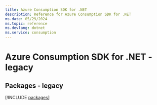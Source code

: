```yaml
---
title: Azure Consumption SDK for .NET
description: Reference for Azure Consumption SDK for .NET
ms.date: 05/29/2024
ms.topic: reference
ms.devlang: dotnet
ms.service: consumption
---
```

# Azure Consumption SDK for .NET - legacy
## Packages - legacy
[!INCLUDE [packages](consumption-index.md)]